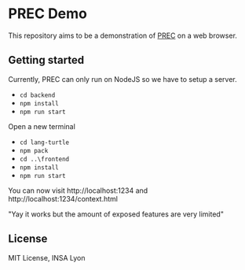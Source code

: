 # PREC Demo

This repository aims to be a demonstration of [PREC](https://github.com/BruJu/PREC) on a web browser.

## Getting started

Currently, PREC can only run on NodeJS so we have to setup a server.

- `cd backend`
- `npm install`
- `npm run start`

Open a new terminal

- `cd lang-turtle`
- `npm pack`
- `cd ..\frontend`
- `npm install`
- `npm run start`



You can now visit http://localhost:1234 and http://localhost:1234/context.html

"Yay it works but the amount of exposed features are very limited"


## License

MIT License, INSA Lyon

